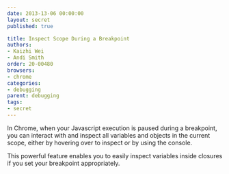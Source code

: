 ```yaml
---
date: 2013-13-06 00:00:00
layout: secret
published: true

title: Inspect Scope During a Breakpoint
authors:
- Kaizhi Wei
- Andi Smith
order: 20-00480
browsers:
- chrome
categories:
- debugging
parent: debugging
tags:
- secret
---
```


<p class="chrome">In Chrome, when your Javascript execution is paused during a breakpoint, you can interact with and inspect all variables and objects in the current scope, either by hovering over to inspect or by using the console.</p>

<p class="chrome">This powerful feature enables you to easily inspect variables inside closures if you set your breakpoint appropriately.</p>
